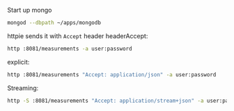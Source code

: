 Start up mongo

```bash
mongod --dbpath ~/apps/mongodb
```



httpie sends it with `Accept` header headerAccept:
 
```bash
http :8081/measurements -a user:password
```

explicit:
```bash
http :8081/measurements "Accept: application/json" -a user:password
```

Streaming:
```bash
http -S :8081/measurements "Accept: application/stream+json" -a user:password
```


